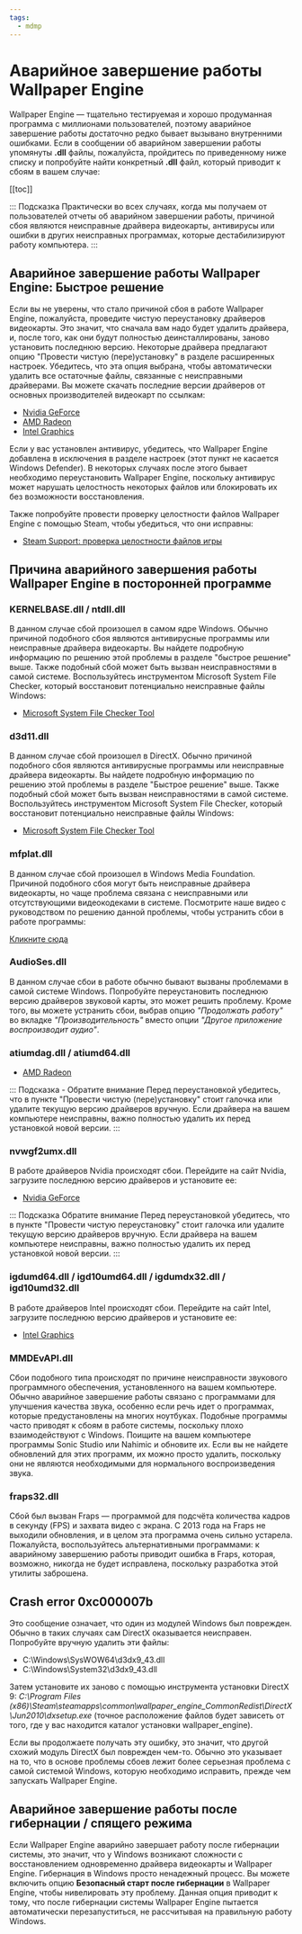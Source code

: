 ```yaml
---
tags:
  - mdmp
---
```


# Аварийное завершение работы Wallpaper Engine

Wallpaper Engine — тщательно тестируемая и хорошо продуманная программа с миллионами пользователей, поэтому аварийное завершение работы достаточно редко бывает вызывано внутренними ошибками. Если в сообщении об аварийном завершении работы упомянуты **.dll** файлы, пожалуйста, пройдитесь по приведенному ниже списку и попробуйте найти конкретный **.dll** файл, который приводит к сбоям в вашем случае:

[[toc]]

::: Подсказка Практически во всех случаях, когда мы получаем от пользователей отчеты об аварийном завершении работы, причиной сбоя являются неисправные драйвера видеокарты, антивирусы или ошибки в других неисправных программах, которые дестабилизируют работу компьютера. :::

## Аварийное завершение работы Wallpaper Engine: Быстрое решение

Если вы не уверены, что стало причиной сбоя в работе Wallpaper Engine, пожалуйста, проведите чистую переустановку драйверов видеокарты. Это значит, что сначала вам надо будет удалить драйвера, и, после того, как они будут полностью деинсталлированы, заново установить последнюю версию. Некоторые драйвера предлагают опцию "Провести чистую (пере)установку" в разделе расширенных настроек. Убедитесь, что эта опция выбрана, чтобы автоматически удалить все остаточные файлы, связанные с неисправными драйверами. Вы можете скачать последние версии драйверов от основных производителей видеокарт по ссылкам:

* [Nvidia GeForce](https://www.nvidia.com/Download/index.aspx)
* [AMD Radeon](https://www.amd.com/support)
* [Intel Graphics](https://downloadcenter.intel.com/product/80939/Graphics-Drivers)

Если у вас установлен антивирус, убедитесь, что Wallpaper Engine добавлена в исключения в разделе настроек (этот пункт не касается Windows Defender). В некоторых случаях после этого бывает необходимо переустановить Wallpaper Engine, поскольку антивирус может нарушать целостность некоторых файлов или блокировать их без возможности восстановления.

Также попробуйте провести проверку целостности файлов Wallpaper Engine с помощью Steam, чтобы убедиться, что они исправны:

* [Steam Support: проверка целостности файлов игры](https://support.steampowered.com/kb_article.php?ref=2037-QEUH-3335)

## Причина аварийного завершения работы Wallpaper Engine в посторонней программе

### KERNELBASE.dll / ntdll.dll

В данном случае сбой произошел в самом ядре Windows. Обычно причиной подобного сбоя являются антивирусные программы или неисправные драйвера видеокарты. Вы найдете подробную информацию по решению этой проблемы в разделе "быстрое решение" выше. Также подобный сбой может быть вызван неисправностями в самой системе. Воспользуйтесь инструментом Microsoft System File Checker, который восстановит потенциально неисправные файлы Windows:

* [Microsoft System File Checker Tool](https://support.microsoft.com/en-us/help/929833/use-the-system-file-checker-tool-to-repair-missing-or-corrupted-system)

### d3d11.dll

В данном случае сбой произошел в DirectX. Обычно причиной подобного сбоя являются антивирусные программы или неисправные драйвера видеокарты. Вы найдете подробную информацию по решению этой проблемы в разделе "Быстрое решение" выше. Также подобный сбой может быть вызван неисправностями в самой системе. Воспользуйтесь инструментом Microsoft System File Checker, который восстановит потенциально неисправные файлы Windows:

* [Microsoft System File Checker Tool](https://support.microsoft.com/en-us/help/929833/use-the-system-file-checker-tool-to-repair-missing-or-corrupted-system)

### mfplat.dll

В данном случае сбой произошел в Windows Media Foundation. Причиной подобного сбоя могут быть неисправные драйвера видеокарты, но чаще проблема связана с неисправными или отсутствующими видеокодеками в системе. Посмотрите наше видео с руководством по решению данной проблемы, чтобы устранить сбои в работе программы:

[Кликните сюда](/noshow/notplaying.html)

### AudioSes.dll

В данном случае сбои в работе обычно бывают вызваны проблемами в самой системе Windows. Попробуйте переустановить последнюю версию драйверов звуковой карты, это может решить проблему. Кроме того, вы можете устранить сбои, выбрав опцию *"Продолжать работу"* во вкладке *"Производительность"* вместо опции *"Другое приложение воспроизводит аудио"*.

### atiumdag.dll / atiumd64.dll

* [AMD Radeon](https://www.amd.com/support)

::: Подсказка - Обратите внимание Перед переустановкой убедитесь, что в пункте "Провести чистую (пере)установку" стоит галочка или удалите текущую версию драйверов вручную. Если драйвера на вашем компьютере неисправны, важно полностью удалить их перед установкой новой версии. :::

### nvwgf2umx.dll

В работе драйверов Nvidia происходят сбои. Перейдите на сайт Nvidia, загрузите последнюю версию драйверов и установите ее:

* [Nvidia GeForce](https://www.nvidia.com/Download/index.aspx)

::: Подсказка Обратите внимание Перед переустановкой убедитесь, что в пункте "Провести чистую переустановку" стоит галочка или удалите текущую версию драйверов вручную. Если драйвера на вашем компьютере неисправны, важно полностью удалить их перед установкой новой версии. :::

### igdumd64.dll / igd10umd64.dll / igdumdx32.dll / igd10umd32.dll

В работе драйверов Intel происходят сбои. Перейдите на сайт Intel, загрузите последнюю версию драйверов и установите ее:

* [Intel Graphics](https://downloadcenter.intel.com/product/80939/Graphics-Drivers)


### MMDEvAPI.dll

Сбои подобного типа происходят по причине неисправности звукового программного обеспечения, установленного на вашем компьютере. Обычно аварийное завершение работы связано с программами для улучшения качества звука, особенно если речь идет о программах, которые предустановлены на многих ноутбуках. Подобные программы часто приводят к сбоям в работе системы, поскольку плохо взаимодействуют с Windows. Поищите на вашем компьютере программы Sonic Studio или Nahimic и обновите их. Если вы не найдете обновлений для этих программ, их можно просто удалить, поскольку они не являются необходимыми для нормального воспроизведения звука.

### fraps32.dll

Сбой был вызван Fraps — программой для подсчёта количества кадров в секунду (FPS) и захвата видео с экрана. С 2013 года на Fraps не выходили обновления, и в целом эта программа очень сильно устарела. Пожалуйста, воспользуйтесь альтернативными программами: к аварийному завершению работы приводит ошибка в Fraps, которая, возможно, никогда не будет исправлена, поскольку разработка этой утилиты заброшена.

## Crash error 0xc000007b

Это сообщение означает, что один из модулей Windows был поврежден. Обычно в таких случаях сам DirectX оказывается неисправен. Попробуйте вручную удалить эти файлы:

* C:\Windows\SysWOW64\d3dx9_43.dll
* C:\Windows\System32\d3dx9_43.dll

Затем установите их заново с помощью инструмента установки DirectX 9: *C:\Program Files (x86)\Steam\steamapps\common\wallpaper_engine\_CommonRedist\DirectX\Jun2010\dxsetup.exe* (точное расположение файлов будет зависеть от того, где у вас находится каталог установки wallpaper_engine).

Если вы продолжаете получать эту ошибку, это значит, что другой схожий модуль DirectX был поврежден чем-то. Обычно это указывает на то, что в основе проблемы сбоев лежит более серьезная проблема с самой системой Windows, которую необходимо исправить, прежде чем запускать Wallpaper Engine.

## Аварийное завершение работы после гибернации / спящего режима

Если Wallpaper Engine аварийно завершает работу после гибернации системы, это значит, что у Windows возникают сложности с восстановлением одновременно драйвера видеокарты и Wallpaper Engine. Гибернация в Windows просто ненадежный процесс. Вы можете включить опцию **Безопасный старт после гибернации** в Wallpaper Engine, чтобы нивелировать эту проблему. Данная опция приводит к тому, что после гибернации системы Wallpaper Engine пытается автоматически перезапуститься, не рассчитывая на правильную работу Windows.